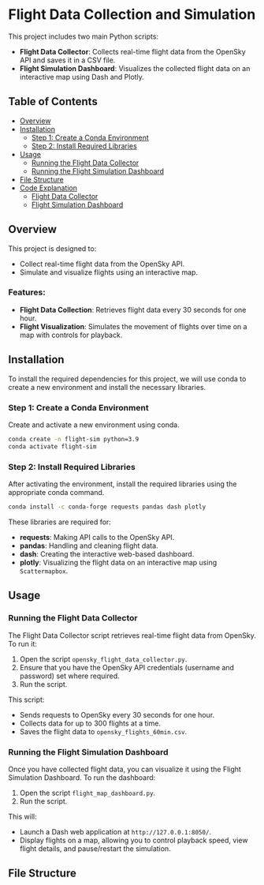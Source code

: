 # Flight Data Collection and Simulation

This project includes two main Python scripts:

- **Flight Data Collector**: Collects real-time flight data from the OpenSky API and saves it in a CSV file.
- **Flight Simulation Dashboard**: Visualizes the collected flight data on an interactive map using Dash and Plotly.

## Table of Contents

- [Overview](#overview)
- [Installation](#installation)
  - [Step 1: Create a Conda Environment](#step-1-create-a-conda-environment)
  - [Step 2: Install Required Libraries](#step-2-install-required-libraries)
- [Usage](#usage)
  - [Running the Flight Data Collector](#running-the-flight-data-collector)
  - [Running the Flight Simulation Dashboard](#running-the-flight-simulation-dashboard)
- [File Structure](#file-structure)
- [Code Explanation](#code-explanation)
  - [Flight Data Collector](#flight-data-collector)
  - [Flight Simulation Dashboard](#flight-simulation-dashboard)

## Overview

This project is designed to:

- Collect real-time flight data from the OpenSky API.
- Simulate and visualize flights using an interactive map.

### Features:

- **Flight Data Collection**: Retrieves flight data every 30 seconds for one hour.
- **Flight Visualization**: Simulates the movement of flights over time on a map with controls for playback.

## Installation

To install the required dependencies for this project, we will use conda to create a new environment and install the necessary libraries.

### Step 1: Create a Conda Environment

Create and activate a new environment using conda.

```bash
conda create -n flight-sim python=3.9
conda activate flight-sim
```

### Step 2: Install Required Libraries

After activating the environment, install the required libraries using the appropriate conda command.

```bash
conda install -c conda-forge requests pandas dash plotly
```

These libraries are required for:

- **requests**: Making API calls to the OpenSky API.
- **pandas**: Handling and cleaning flight data.
- **dash**: Creating the interactive web-based dashboard.
- **plotly**: Visualizing the flight data on an interactive map using `Scattermapbox`.

## Usage

### Running the Flight Data Collector

The Flight Data Collector script retrieves real-time flight data from OpenSky. To run it:

1. Open the script `opensky_flight_data_collector.py`.
2. Ensure that you have the OpenSky API credentials (username and password) set where required.
3. Run the script.

This script:

- Sends requests to OpenSky every 30 seconds for one hour.
- Collects data for up to 300 flights at a time.
- Saves the flight data to `opensky_flights_60min.csv`.

### Running the Flight Simulation Dashboard

Once you have collected flight data, you can visualize it using the Flight Simulation Dashboard. To run the dashboard:

1. Open the script `flight_map_dashboard.py`.
2. Run the script.

This will:

- Launch a Dash web application at `http://127.0.0.1:8050/`.
- Display flights on a map, allowing you to control playback speed, view flight details, and pause/restart the simulation.

## File Structure

